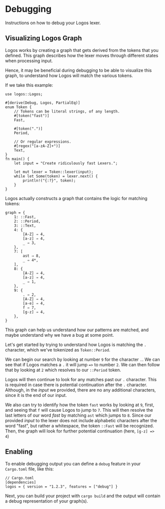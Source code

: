 # Debugging

Instructions on how to debug your Logos lexer.

## Visualizing Logos Graph 

Logos works by creating a graph that gets derived from
the tokens that you defined.
This graph describes how the lexer moves through different
states when processing input.

Hence, it may be beneficial during debugging to be able to
visualize this graph, to understand how Logos will match the various tokens. 

If we take this example:

```rust,no_run,noplayground
use logos::Logos;

#[derive(Debug, Logos, PartialEq)]
enum Token {
    // Tokens can be literal strings, of any length.
    #[token("fast")]
    Fast,

    #[token(".")]
    Period,

    // Or regular expressions.
    #[regex("[a-zA-Z]+")]
    Text,
}
fn main() {
    let input = "Create ridiculously fast Lexers.";

    let mut lexer = Token::lexer(input);
    while let Some(token) = lexer.next() {
        println!("{:?}", token);
    }
}
```

Logos actually constructs a graph that contains the logic for matching tokens:

```
graph = {
    1: ::Fast,
    2: ::Period,
    3: ::Text,
    4: {
        [A-Z] ⇒ 4,
        [a-z] ⇒ 4,
        _ ⇒ 3,
    },
    7: [
        ast ⇒ 8,
        _ ⇒ 4*,
    ],
    8: {
        [A-Z] ⇒ 4,
        [a-z] ⇒ 4,
        _ ⇒ 1,
    },
    9: {
        . ⇒ 2,
        [A-Z] ⇒ 4,
        [a-e] ⇒ 4,
        f ⇒ 7,
        [g-z] ⇒ 4,
    },
}
```
This graph can help us understand how our patterns are matched,
and maybe understand why we have a bug at some point.

Let's get started by trying to understand how Logos is matching the
`.` character, which we've tokenized as `Token::Period`.

We can begin our search by looking at number `9` for the character `.`.
We can see that if Logos matches a `.` it will jump `=>` to number `2`.
We can then follow that by looking at `2` which resolves to our `::Period` token. 

Logos will then continue to look for any matches past our `.` character.
This is required in case there is potential continuation after the `.` character.
Although, in the *input* we provided, there are no any additional characters,
since it is the end of our input.

We also can try to identify how the token `fast` works by looking at `9`,
first, and seeing that `f` will cause Logos to jump to `7`.
This will then resolve the last letters of our word *fast* by matching `ast`
which jumps to `8`. Since our provided _input_ to the lexer does not include
alphabetic characters after the word "fast", but rather a whitespace,
the token `::Fast` will be recognized.
Then, the graph will look for further potential continuation (here, `[g-z] => 4`)

## Enabling 

To enable debugging output you can define a `debug` feature in your
`Cargo.toml` file, like this:

```
// Cargo.toml
[dependencies]
logos = { version = "1.2.3", features = ["debug"] }
```

Next, you can build your project with `cargo build` and
the output will contain a debug representation of your graph(s).
